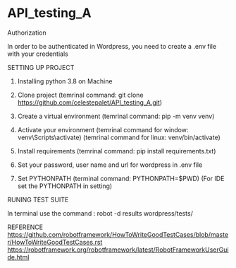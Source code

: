 # API_testing_A

Authorization

In order to be authenticated in Wordpress, you need to create a .env file with your credentials


SETTING UP PROJECT

1. Installing python 3.8 on Machine

2. Clone project (temrinal command: git clone https://github.com/celestepalet/API_testing_A.git)

3. Create a virtual environment (temrinal command: pip -m venv venv)

4. Activate your environment (temrinal command for window: venv\Scripts\activate) (temrinal command for linux: venv/bin/activate)

5. Install requirements (temrinal command: pip install requirements.txt)

6. Set your password, user name and url for wordpress in .env file

7. Set PYTHONPATH (terminal command: PYTHONPATH=$PWD) (For IDE set the PYTHONPATH in setting)


RUNING TEST SUITE

In terminal use the command : robot -d results wordpress/tests/

REFERENCE
https://github.com/robotframework/HowToWriteGoodTestCases/blob/master/HowToWriteGoodTestCases.rst
https://robotframework.org/robotframework/latest/RobotFrameworkUserGuide.html
